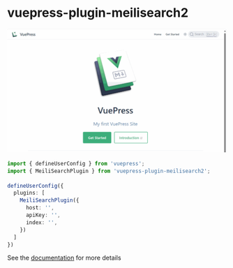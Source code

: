 # vuepress-plugin-meilisearch2

![default-theme-use](./images/default-theme-search.gif)

```ts
import { defineUserConfig } from 'vuepress';
import { MeiliSearchPlugin } from 'vuepress-plugin-meilisearch2';

defineUserConfig({
  plugins: [
    MeiliSearchPlugin({
      host: '',
      apiKey: '',
      index: '',
    })
  ]
})
```

See the [documentation](https://vuepress-plugin-meilisearch2.jinqiu.wang/) for more details

